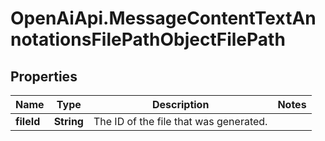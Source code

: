 # OpenAiApi.MessageContentTextAnnotationsFilePathObjectFilePath

## Properties
Name | Type | Description | Notes
------------ | ------------- | ------------- | -------------
**fileId** | **String** | The ID of the file that was generated. | 
